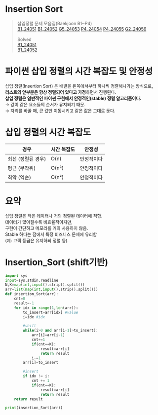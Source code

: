 # Insertion Sort
>삽입정렬 문제 모음집(Baekjoon B1~P4) <br>
[B1_24051](https://www.acmicpc.net/problem/24051) [B1_24052](https://www.acmicpc.net/problem/24052) [G5_24053](https://www.acmicpc.net/problem/24053) [P4_24054](https://www.acmicpc.net/problem/24054) [P4_24055](https://www.acmicpc.net/problem/24055) [G2_24056](https://www.acmicpc.net/problem/24056)<br><br>
>Solved <br> 
[B1_24051](https://github.com/sungw00ng/solved/blob/main/%EB%B0%B1%EC%A4%80/B1_24051.md) <br>
[B1_24052](https://github.com/sungw00ng/solved/blob/main/%EB%B0%B1%EC%A4%80/B1_24052.md)<br>

# 파이썬 삽입 정렬의 시간 복잡도 및 안정성
삽입 정렬(Insertion Sort) 은 배열을 왼쪽에서부터 하나씩 정렬해나가는 방식으로, <br>
**리스트의 앞부분은 항상 정렬되어 있다고 가정**하면서 진행된다.<br>
**삽입 정렬은 일반적인 파이썬 구현에서 안정적인(stable) 정렬 알고리즘이다.**<br>
→ 값이 같은 요소들의 순서가 유지되기 때문.<br>
→ 자리를 바꿀 때, 큰 값만 이동시키고 같은 값은 그대로 둔다.<br>
# 삽입 정렬의 시간 복잡도
| 경우          | 시간 복잡도 | 안정성   |
| ----------- | ------ | ----- |
| 최선 (정렬된 경우) | O(n)   | 안정적이다 |
| 평균 (무작위)    | O(n²)  | 안정적이다 |
| 최악 (역순)     | O(n²)  | 안정적이다 | 

# 요약 
삽입 정렬은 작은 데이터나 거의 정렬된 데이터에 적합.<br>
데이터가 많아질수록 비효율적이지만, <br>
구현이 간단하고 메모리를 거의 사용하지 않음. <br>
Stable 하다는 점에서 특정 비즈니스 문제에 유리함 <br>
(예: 고객 등급은 유지하되 정렬 등).<br>

# Insertion_Sort (shift기반)
```python
import sys
input=sys.stdin.readline
N,K=map(int,input().strip().split())
arr=list(map(int,input().strip().split()))
def insertion_Sort(arr):
    cnt=0
    result=-1
    for idx in range(1,len(arr)):
        to_insert=arr[idx] #value
        i=idx #idx

        #shift
        while(i>0 and arr[i-1]>to_insert):
            arr[i]=arr[i-1]
            cnt+=1
            if(cnt==K):
                result=arr[i]
                return result
            i-=1
        arr[i]=to_insert

        #insert
        if idx != i: 
            cnt += 1
            if(cnt==K):
                result=arr[i]
                return result
    return result

print(insertion_Sort(arr))
```
